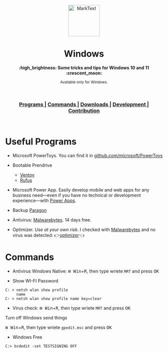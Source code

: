 <p align="center"><img src="https://upload.wikimedia.org/wikipedia/commons/thumb/4/48/Windows_logo_-_2012_%28dark_blue%29.svg/480px-Windows_logo_-_2012_%28dark_blue%29.svg.png" alt="MarkText" width="100" height="100"></p>

<h1 align="center">Windows</h1>

<div align="center">
  <strong>:high_brightness: Some tricks and tips for Windows 10 and 11 :crescent_moon:</strong><br>

  <sub>Available only for Windows.</sub>
</div>

<br>


<div align="center">
  <h3>
    <a href="https://github.com/rafauem/windows/edit/main/README.md#useful-programs">
      Programs
    </a>
    <span> | </span>
    <a href="https://github.com/marktext/marktext#commands">
      Commands
    </a>
    <span> | </span>
    <a href="https://github.com/marktext/marktext#download-and-installation">
      Downloads
    </a>
    <span> | </span>
    <a href="https://github.com/marktext/marktext#development">
      Development
    </a>
    <span> | </span>
    <a href="https://github.com/marktext/marktext#contribution">
      Contribution
    </a>
  </h3>
</div>

<br />

# Useful Programs

- Microsoft PowerToys. You can find it in [github.com/microsoft/PowerToys](https://github.com/microsoft/PowerToys/releases/tag/v0.65.0)

- Bootable Prendrive
	- [Ventoy](https://www.ventoy.net/en/download.html)
	- [Rufus](https://rufus.ie/)
  
- Microsoft Power App. Easily develop mobile and web apps for any business need—even if you have no technical or development experience—with [Power Apps](https://powerapps.microsoft.com/en-us/landing/developer-plan/?&ef_id=Cj0KCQiA45qdBhD-ARIsAOHbVdG-TPjNG-E9sJSG_c_vHON1P1HIFwIJDHK5DOU9-2vr1DK8XnrDeSAaAimfEALw_wcB:G:s&OCID=AIDcmm61zwfh7q_SEM_Cj0KCQiA45qdBhD-ARIsAOHbVdG-TPjNG-E9sJSG_c_vHON1P1HIFwIJDHK5DOU9-2vr1DK8XnrDeSAaAimfEALw_wcB:G:s&gclid=Cj0KCQiA45qdBhD-ARIsAOHbVdG-TPjNG-E9sJSG_c_vHON1P1HIFwIJDHK5DOU9-2vr1DK8XnrDeSAaAimfEALw_wcB).

- Backup [Paragon](https://www.paragon-software.com/)

- Antivirus: [Malwarebytes](https://www.malwarebytes.com/). 14 days free.

- Optimizer. _Use at your own risk_. I checked with [Malwarebytes](https://www.malwarebytes.com/) and no virus was detected: :point_right:[optimizer](https://github.com/hellzerg/optimizer/releases):point_left:

# Commands

- Antivirus Windows Native: <kbd>⊞ Win</kbd>+<kbd>R</kbd>, then type wriete ```MRT``` and press <kbd>OK</kbd>

- Show WI-FI Password
```pwsh
C: > netsh wlan show profile
     name
C: > netsh wlan show profile name key=clear
```

- Virus check: <kbd>⊞ Win</kbd>+<kbd>R</kbd>, then type wriete ```MRT``` and press <kbd>OK</kbd>

Turn off Windows send things

 <kbd>⊞ Win</kbd>+<kbd>R</kbd>, then type wriete ```gpedit.msc``` and press <kbd>OK</kbd>

 - Windows Free
```phsw
C:> bcdedit -set TESTSIGNING OFF
```



